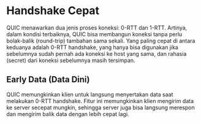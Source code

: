 # Handshake Cepat

QUIC menawarkan dua jenis proses koneksi: 0-RTT dan 1-RTT. Artinya, dalam kondisi terbaiknya, QUIC bisa membangun koneksi tanpa perlu bolak-balik (round-trip) tambahan sama sekali. Yang paling cepat di antara keduanya adalah 0-RTT handshake, yang hanya bisa digunakan jika sebelumnya sudah pernah ada koneksi ke host yang sama, dan rahasia (secret) dari koneksi sebelumnya masih tersimpan.

## Early Data (Data Dini)

QUIC memungkinkan klien untuk langsung menyertakan data saat melakukan 0-RTT handshake. Fitur ini memungkinkan klien mengirim data ke server secepat mungkin, sehingga server juga bisa langsung merespon dan mengirim balik data dengan lebih cepat lagi.
